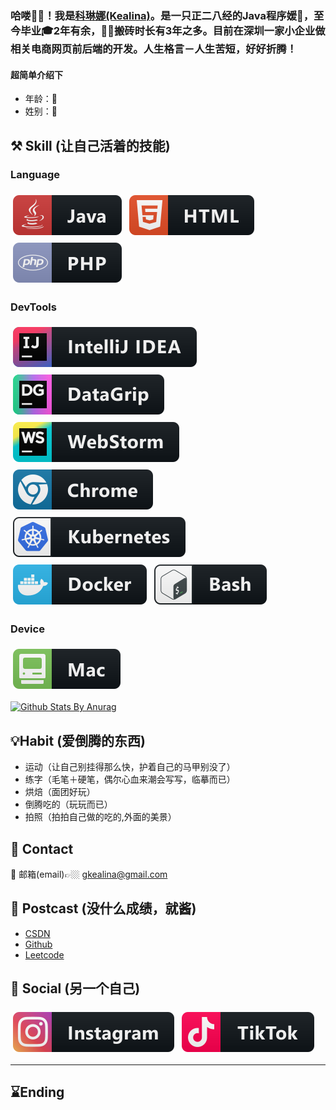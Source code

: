 ### 哈喽🙋‍♂️！我是[科琳娜(Kealina)](https://github.com/Kealina-A)。是一只正二八经的Java程序媛🙈，至今毕业🎓2年有余，👨‍💻搬砖时长有3年之多。目前在深圳一家小企业做相关电商网页前后端的开发。人生格言－人生苦短，好好折腾！

#### 超简单介绍下
* 年龄：🐁
* 姓别：👧

## ⚒️ Skill (让自己活着的技能)

### Language
<img src="https://github.com/Kealina-A/Kealina-A/blob/master/svgs/coloredBadges/svg/dev/languages/java.svg" alt="java" style="vertical-align:top; margin:6px 4px;"> <img src="https://github.com/Kealina-A/Kealina-A/blob/master/svgs/coloredBadges/svg/dev/languages/html.svg" alt="html" style="vertical-align:top; margin:6px 4px;"> <img src="https://github.com/Kealina-A/Kealina-A/blob/master/svgs/coloredBadges/svg/dev/languages/php.svg" alt="php" style="vertical-align:top; margin:6px 4px;">

### DevTools
<img src="https://github.com/Kealina-A/Kealina-A/blob/master/svgs/coloredBadges/svg/dev/tools/jetbrains_intellij.svg" alt="jetbrains_intellij" style="vertical-align:top; margin:6px 4px;"> <img src="https://github.com/Kealina-A/Kealina-A/blob/master/svgs/coloredBadges/svg/dev/tools/jetbrains_datagrip.svg" alt="jetbrains_datagrip" style="vertical-align:top; margin:6px 4px;"> <img src="https://github.com/Kealina-A/Kealina-A/blob/master/svgs/coloredBadges/svg/dev/tools/jetbrains_webstorm.svg" alt="jetbrains_webstorm" style="vertical-align:top; margin:6px 4px;"> <img src="https://github.com/Kealina-A/Kealina-A/blob/master/svgs/coloredBadges/svg/dev/misc/chrome.svg" alt="chrome" style="vertical-align:top; margin:6px 4px;">
<img src="https://github.com/Kealina-A/Kealina-A/blob/master/svgs/coloredBadges/svg/dev/services/kubernetes.svg" alt="kubernetes" style="vertical-align:top; margin:6px 4px;"> <img src="https://github.com/Kealina-A/Kealina-A/blob/master/svgs/coloredBadges/svg/dev/tools/docker.svg" alt="docker" style="vertical-align:top; margin:6px 4px;"> <img src="https://github.com/Kealina-A/Kealina-A/blob/master/svgs/coloredBadges/svg/dev/tools/bash.svg" alt="bash" style="vertical-align:top; margin:6px 4px;">

### Device
<img src="https://github.com/Kealina-A/Kealina-A/blob/master/svgs/coloredBadges/svg/devices/mac.svg" alt="mac" style="vertical-align:top; margin:6px 4px;">

[![Github Stats By Anurag](https://github-readme-stats.vercel.app/api?username=Kealina-A&show_icons=true&title_color=fff&icon_color=79ff97&text_color=9f9f9f&bg_color=151515)](https://github.com/anuraghazra/github-readme-stats)

## 💡Habit (爱倒腾的东西)

* 运动（让自己别挂得那么快，护着自己的马甲别没了）
* 练字（毛笔＋硬笔，偶尔心血来潮会写写，临摹而已）
* 烘焙（面团好玩）
* 倒腾吃的（玩玩而已）
* 拍照（拍拍自己做的吃的,外面的美景）

## 🌟 Contact

📮 邮箱(email)👉🏼 gkealina@gmail.com


## 🌱 Postcast (没什么成绩，就酱)

* [CSDN](https://blog.csdn.net/kealina)
* [Github](https://github.com/Kealina-A)
* [Leetcode](https://leetcode-cn.com/u/kealina/)

## 🌹 Social (另一个自己)

 [<img src="https://github.com/Kealina-A/Kealina-A/blob/master/svgs/coloredBadges/svg/social/instagram.svg" alt="instagram" style="vertical-align:top; margin:6px 4px;">](https://blog.csdn.net/kealina) [<img src="https://github.com/Kealina-A/Kealina-A/blob/master/svgs/coloredBadges/svg/social/tiktok.svg" alt="tiktok" style="vertical-align:top; margin:6px 4px;">](https://blog.csdn.net/kealina)

***********************************

## ⌛Ending 
